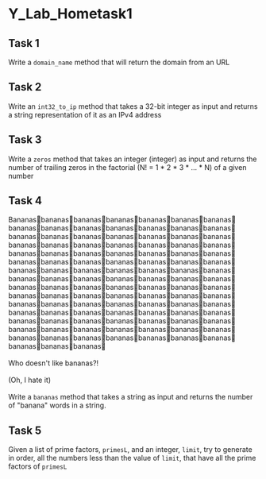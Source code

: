 # Y_Lab_Hometask1
## Task 1
Write a `domain_name` method that will return the domain from an URL

## Task 2
Write an `int32_to_ip` method that takes a 32-bit integer as input and returns a string representation of it as an IPv4 address

## Task 3
Write a `zeros` method that takes an integer (integer) as input and returns the number of trailing zeros in the factorial (N! = 1 * 2 * 3 * ... * N) of a given number

## Task 4
Bananas🍌bananas🍌bananas🍌bananas🍌bananas🍌bananas🍌bananas🍌bananas🍌bananas🍌bananas🍌bananas🍌bananas🍌bananas🍌bananas🍌bananas🍌bananas🍌bananas🍌bananas🍌bananas🍌bananas🍌bananas🍌bananas🍌bananas🍌bananas🍌bananas🍌bananas🍌bananas🍌bananas🍌bananas🍌bananas🍌bananas🍌bananas🍌bananas🍌bananas🍌bananas🍌bananas🍌bananas🍌bananas🍌bananas🍌bananas🍌bananas🍌bananas🍌bananas🍌bananas🍌bananas🍌bananas🍌bananas🍌bananas🍌bananas🍌bananas🍌bananas🍌bananas🍌bananas🍌bananas🍌bananas🍌bananas🍌bananas🍌bananas🍌bananas🍌bananas🍌bananas🍌bananas🍌bananas🍌bananas🍌bananas🍌bananas🍌bananas🍌bananas🍌bananas🍌bananas🍌bananas🍌bananas🍌bananas🍌bananas🍌bananas🍌bananas🍌bananas🍌bananas🍌bananas🍌bananas🍌bananas🍌bananas🍌bananas🍌bananas🍌bananas🍌bananas🍌bananas🍌bananas🍌bananas🍌bananas🍌bananas🍌bananas🍌bananas🍌bananas🍌bananas🍌bananas🍌bananas🍌bananas🍌bananas🍌bananas🍌bananas🍌bananas🍌bananas🍌bananas🍌bananas🍌bananas🍌bananas🍌bananas🍌<br /><br />
Who doesn't like bananas?!<br /><br />
(Oh, I hate it)<br /><br />
Write a `bananas` method that takes a string as input and returns the number of "banana" words in a string.

## Task 5
Given a list of prime factors, `primesL`, and an integer, `limit`, try to generate in order, all the numbers less than the value of `limit`, that have all the prime factors of `primesL`

